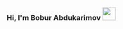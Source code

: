 ### Hi, I'm Bobur Abdukarimov <img src="[https://media4.giphy.com/media/ps8PHjL5SB9PoPkfVh/giphy.gif?cid=ecf05e4797dlup8pv73k7w2zur1wugrmm3q3roq53b7a6bft&rid=giphy.gif&ct=s](https://github.com/BoburAbdukarimov/BoburAbdukarimov/blob/main/README.md#:~:text=src%3D%22https%3A//giphy.com/embed/w1OBpBd7kJqHrJnJ13%22)" width="30px">


